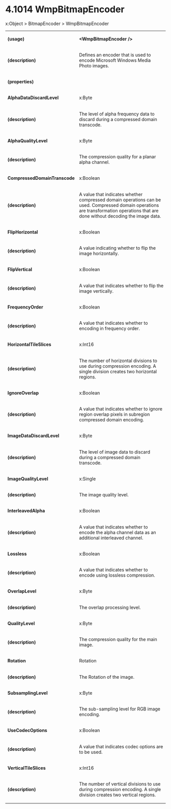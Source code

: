 <html dir="LTR" xmlns:mshelp="http://msdn.microsoft.com/mshelp" xmlns:ddue="http://ddue.schemas.microsoft.com/authoring/2003/5" xmlns:xlink="http://www.w3.org/1999/xlink" xmlns:tool="http://www.microsoft.com/tooltip"><body><input type="hidden" id="userDataCache" class="userDataStyle"><input type="hidden" id="hiddenScrollOffset"><img id="dropDownImage" style="display:none; height:0; width:0;" src="../local/drpdown.gif"><img id="dropDownHoverImage" style="display:none; height:0; width:0;" src="../local/drpdown_orange.gif"><img id="collapseImage" style="display:none; height:0; width:0;" src="../local/collapse.gif"><img id="expandImage" style="display:none; height:0; width:0;" src="../local/exp.gif"><img id="collapseAllImage" style="display:none; height:0; width:0;" src="../local/collall.gif"><img id="expandAllImage" style="display:none; height:0; width:0;" src="../local/expall.gif"><img id="copyImage" style="display:none; height:0; width:0;" src="../local/copycode.gif"><img id="copyHoverImage" style="display:none; height:0; width:0;" src="../local/copycodeHighlight.gif"><div id="header"><h1 class="heading">4.1014 WmpBitmapEncoder</h1></div><div id="mainSection"><div id="mainBody"><div id="allHistory" class="saveHistory" onsave="saveAll()" onload="loadAll()"></div>




<p xmlns:wsd="http://wsdev.schemas.microsoft.com/authoring/2008/2" xmlns:msxsl="urn:schemas-microsoft-com:xslt" xmlns:script="urn:script" xmlns:build="urn:build">
<div id="sectionSection0" class="section" name="collapseableSection"><content xmlns="http://ddue.schemas.microsoft.com/authoring/2003/5" xmlns:wsd="http://wsdev.schemas.microsoft.com/authoring/2008/2" xmlns:msxsl="urn:schemas-microsoft-com:xslt" xmlns:script="urn:script" xmlns:build="urn:build">
				</content></div><div id="sectionSection1" class="section" name="collapseableSection"><content xmlns="http://ddue.schemas.microsoft.com/authoring/2003/5" xmlns:wsd="http://wsdev.schemas.microsoft.com/authoring/2008/2" xmlns:msxsl="urn:schemas-microsoft-com:xslt" xmlns:script="urn:script" xmlns:build="urn:build">
					<p xmlns="">
						<mshelp:link keywords="32151b2e-6b09-45cd-afba-003da191b81a" tabindex="0">x:Object</mshelp:link> &gt; <mshelp:link keywords="3b3b09b9-4ffd-4390-8e43-1b027de902cd" tabindex="0">BitmapEncoder</mshelp:link> &gt; WmpBitmapEncoder</p>
					<p xmlns=""><b></b></p><table class="ProtocolAuthoredTable" xmlns=""><tr>
								<td>
									<p>
										<b>(usage)</b>
									</p>
								</td>
								<td>
									<p>
										<b>&lt;WmpBitmapEncoder /&gt;</b>
									</p>
								</td>
							</tr><tr>
							<td>
								<p>
									<b>(description)</b>
								</p>
							</td>
							<td>
								<p>Defines an encoder that is used to encode Microsoft Windows Media Photo images.</p>
							</td>
						</tr><tr>
							<td>
								<p>
									<b>(properties)</b>
								</p>
							</td>
							<td>
							</td>
						</tr><tr>
							<td>
								<p>
									<b>AlphaDataDiscardLevel</b>
								</p>
							</td>
							<td>
								<p>
									<mshelp:link keywords="71a73274-44a3-40cd-9223-1863e037ba90" tabindex="0">x:Byte</mshelp:link>
								</p>
							</td>
						</tr><tr>
							<td>
								<p>
									<b>(description)</b>
								</p>
							</td>
							<td>
								<p>The level of alpha frequency data to discard during a compressed domain transcode.</p>
							</td>
						</tr><tr>
							<td>
								<p>
									<b>AlphaQualityLevel</b>
								</p>
							</td>
							<td>
								<p>
									<mshelp:link keywords="71a73274-44a3-40cd-9223-1863e037ba90" tabindex="0">x:Byte</mshelp:link>
								</p>
							</td>
						</tr><tr>
							<td>
								<p>
									<b>(description)</b>
								</p>
							</td>
							<td>
								<p>The compression quality for a planar alpha channel.</p>
							</td>
						</tr><tr>
							<td>
								<p>
									<b>CompressedDomainTranscode</b>
								</p>
							</td>
							<td>
								<p>
									<mshelp:link keywords="934eeeff-1802-4c73-8f40-1d34cbec94e5" tabindex="0">x:Boolean</mshelp:link>
								</p>
							</td>
						</tr><tr>
							<td>
								<p>
									<b>(description)</b>
								</p>
							</td>
							<td>
								<p>A value that indicates whether compressed domain operations can be used. Compressed domain operations are transformation operations that are done without decoding the image data.</p>
							</td>
						</tr><tr>
							<td>
								<p>
									<b>FlipHorizontal</b>
								</p>
							</td>
							<td>
								<p>
									<mshelp:link keywords="934eeeff-1802-4c73-8f40-1d34cbec94e5" tabindex="0">x:Boolean</mshelp:link>
								</p>
							</td>
						</tr><tr>
							<td>
								<p>
									<b>(description)</b>
								</p>
							</td>
							<td>
								<p>A value indicating whether to flip the image horizontally.</p>
							</td>
						</tr><tr>
							<td>
								<p>
									<b>FlipVertical</b>
								</p>
							</td>
							<td>
								<p>
									<mshelp:link keywords="934eeeff-1802-4c73-8f40-1d34cbec94e5" tabindex="0">x:Boolean</mshelp:link>
								</p>
							</td>
						</tr><tr>
							<td>
								<p>
									<b>(description)</b>
								</p>
							</td>
							<td>
								<p>A value that indicates whether to flip the image vertically.</p>
							</td>
						</tr><tr>
							<td>
								<p>
									<b>FrequencyOrder</b>
								</p>
							</td>
							<td>
								<p>
									<mshelp:link keywords="934eeeff-1802-4c73-8f40-1d34cbec94e5" tabindex="0">x:Boolean</mshelp:link>
								</p>
							</td>
						</tr><tr>
							<td>
								<p>
									<b>(description)</b>
								</p>
							</td>
							<td>
								<p>A value that indicates whether to encoding in frequency order.</p>
							</td>
						</tr><tr>
							<td>
								<p>
									<b>HorizontalTileSlices</b>
								</p>
							</td>
							<td>
								<p>
									<mshelp:link keywords="a5f507f8-b004-4af7-b383-5c19737cd618" tabindex="0">x:Int16</mshelp:link>
								</p>
							</td>
						</tr><tr>
							<td>
								<p>
									<b>(description)</b>
								</p>
							</td>
							<td>
								<p>The number of horizontal divisions to use during compression encoding. A single division creates two horizontal regions.</p>
							</td>
						</tr><tr>
							<td>
								<p>
									<b>IgnoreOverlap</b>
								</p>
							</td>
							<td>
								<p>
									<mshelp:link keywords="934eeeff-1802-4c73-8f40-1d34cbec94e5" tabindex="0">x:Boolean</mshelp:link>
								</p>
							</td>
						</tr><tr>
							<td>
								<p>
									<b>(description)</b>
								</p>
							</td>
							<td>
								<p>A value that indicates whether to ignore region overlap pixels in subregion compressed domain encoding.</p>
							</td>
						</tr><tr>
							<td>
								<p>
									<b>ImageDataDiscardLevel</b>
								</p>
							</td>
							<td>
								<p>
									<mshelp:link keywords="71a73274-44a3-40cd-9223-1863e037ba90" tabindex="0">x:Byte</mshelp:link>
								</p>
							</td>
						</tr><tr>
							<td>
								<p>
									<b>(description)</b>
								</p>
							</td>
							<td>
								<p>The level of image data to discard during a compressed domain transcode.</p>
							</td>
						</tr><tr>
							<td>
								<p>
									<b>ImageQualityLevel</b>
								</p>
							</td>
							<td>
								<p>
									<mshelp:link keywords="7840c640-9071-491c-84b3-34e075f4b497" tabindex="0">x:Single</mshelp:link>
								</p>
							</td>
						</tr><tr>
							<td>
								<p>
									<b>(description)</b>
								</p>
							</td>
							<td>
								<p>The image quality level.</p>
							</td>
						</tr><tr>
							<td>
								<p>
									<b>InterleavedAlpha</b>
								</p>
							</td>
							<td>
								<p>
									<mshelp:link keywords="934eeeff-1802-4c73-8f40-1d34cbec94e5" tabindex="0">x:Boolean</mshelp:link>
								</p>
							</td>
						</tr><tr>
							<td>
								<p>
									<b>(description)</b>
								</p>
							</td>
							<td>
								<p>A value that indicates whether to encode the alpha channel data as an additional interleaved channel.</p>
							</td>
						</tr><tr>
							<td>
								<p>
									<b>Lossless</b>
								</p>
							</td>
							<td>
								<p>
									<mshelp:link keywords="934eeeff-1802-4c73-8f40-1d34cbec94e5" tabindex="0">x:Boolean</mshelp:link>
								</p>
							</td>
						</tr><tr>
							<td>
								<p>
									<b>(description)</b>
								</p>
							</td>
							<td>
								<p>A value that indicates whether to encode using lossless compression.</p>
							</td>
						</tr><tr>
							<td>
								<p>
									<b>OverlapLevel</b>
								</p>
							</td>
							<td>
								<p>
									<mshelp:link keywords="71a73274-44a3-40cd-9223-1863e037ba90" tabindex="0">x:Byte</mshelp:link>
								</p>
							</td>
						</tr><tr>
							<td>
								<p>
									<b>(description)</b>
								</p>
							</td>
							<td>
								<p>The overlap processing level.</p>
							</td>
						</tr><tr>
							<td>
								<p>
									<b>QualityLevel</b>
								</p>
							</td>
							<td>
								<p>
									<mshelp:link keywords="71a73274-44a3-40cd-9223-1863e037ba90" tabindex="0">x:Byte</mshelp:link>
								</p>
							</td>
						</tr><tr>
							<td>
								<p>
									<b>(description)</b>
								</p>
							</td>
							<td>
								<p>The compression quality for the main image.</p>
							</td>
						</tr><tr>
							<td>
								<p>
									<b>Rotation</b>
								</p>
							</td>
							<td>
								<p>
									<mshelp:link keywords="5cc88dee-ac85-4eee-9777-96519729929e" tabindex="0">Rotation</mshelp:link>
								</p>
							</td>
						</tr><tr>
							<td>
								<p>
									<b>(description)</b>
								</p>
							</td>
							<td>
								<p>The Rotation of the image.</p>
							</td>
						</tr><tr>
							<td>
								<p>
									<b>SubsamplingLevel</b>
								</p>
							</td>
							<td>
								<p>
									<mshelp:link keywords="71a73274-44a3-40cd-9223-1863e037ba90" tabindex="0">x:Byte</mshelp:link>
								</p>
							</td>
						</tr><tr>
							<td>
								<p>
									<b>(description)</b>
								</p>
							</td>
							<td>
								<p>The sub-sampling level for RGB image encoding.</p>
							</td>
						</tr><tr>
							<td>
								<p>
									<b>UseCodecOptions</b>
								</p>
							</td>
							<td>
								<p>
									<mshelp:link keywords="934eeeff-1802-4c73-8f40-1d34cbec94e5" tabindex="0">x:Boolean</mshelp:link>
								</p>
							</td>
						</tr><tr>
							<td>
								<p>
									<b>(description)</b>
								</p>
							</td>
							<td>
								<p>A value that indicates codec options are to be used.</p>
							</td>
						</tr><tr>
							<td>
								<p>
									<b>VerticalTileSlices</b>
								</p>
							</td>
							<td>
								<p>
									<mshelp:link keywords="a5f507f8-b004-4af7-b383-5c19737cd618" tabindex="0">x:Int16</mshelp:link>
								</p>
							</td>
						</tr><tr>
							<td>
								<p>
									<b>(description)</b>
								</p>
							</td>
							<td>
								<p>The number of vertical divisions to use during compression encoding. A single division creates two vertical regions.</p>
							</td>
						</tr></table>
				</content></div><!--[if gte IE 5]>
			<tool:tip element="languageFilterToolTip" avoidmouse="false"/>
		<![endif]--></div><a name="feedback"></a><span></span></div></body></html>
